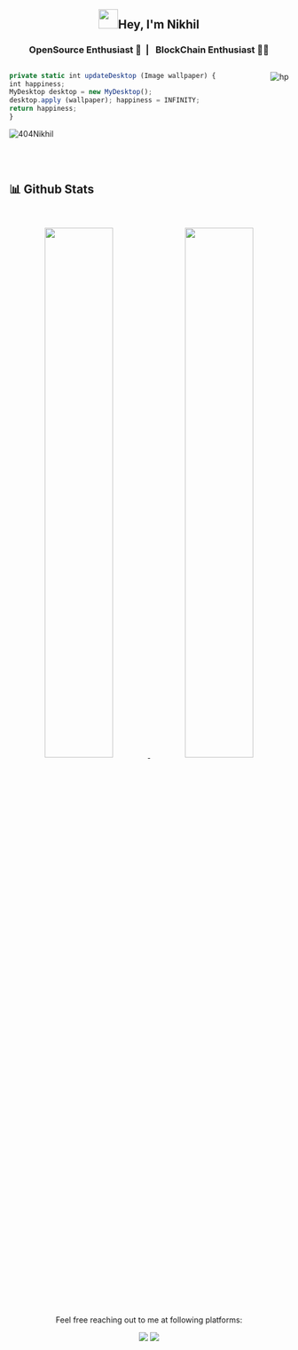 ## <p align="center"><img src="https://github.com/TheDudeThatCode/TheDudeThatCode/blob/master/Assets/Hi.gif" width="35">Hey, I'm Nikhil</p>

### <p align="center">  &nbsp; OpenSource Enthusiast 💚&nbsp; | &nbsp; BlockChain Enthusiast 👨‍💻 &nbsp;  </p>

##

<p><img align="right" src="https://external-content.duckduckgo.com/iu/?u=https%3A%2F%2F66.media.tumblr.com%2F7decf2e01e1f924b3cab2cfa21bb3a9b%2Ftumblr_o3o86d0VUt1vn2nvko1_500.gif&f=1&nofb=1" alt="hp" /></p>

```js
private static int updateDesktop (Image wallpaper) {
int happiness;
MyDesktop desktop = new MyDesktop();
desktop.apply (wallpaper); happiness = INFINITY;
return happiness;
}
```
<p align="left"> <img src="https://komarev.com/ghpvc/?username=404Nikhil&label=Profile%20views&color=129e00&style=plastic" alt="404Nikhil" /> </p>



<br/>



<br>
 <h2> 📊 Github Stats </h2>
      <br/>
        <p align="center">
          <a href="https://github.com/404Nikhil/">
          </a>
        </p>
        <p align="center">
          <a href="https://github.com/404Nikhil/">
          <img width="49.5%" src="https://github-readme-stats.vercel.app/api?username=404Nikhil&show_icons=true&theme=radical&hide_border=true" />
          <img width="49.5%" src="https://github-readme-streak-stats.herokuapp.com/?user=404Nikhil&theme=radical&hide_border=true" />
          </a>
       </p>

##
<p align="center">Feel free reaching out to me at following platforms:</p>

<p align="center"> 
  <a href="https://twitter.com/404Nikhil"><img src="https://img.shields.io/badge/Twitter-1DA1F2?style=for-the-badge&logo=twitter&logoColor=white"></a>
  <a href="nicksd111@gmail.com"><img src="https://img.shields.io/badge/mail-EA4335?style=for-the-badge&logo=gmail&logoColor=white"></a>
</p>

